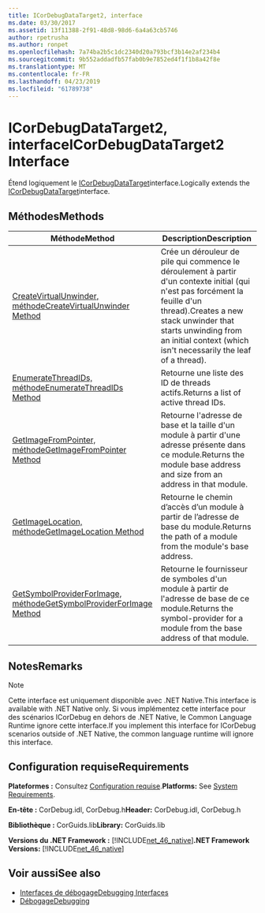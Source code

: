 ```yaml
---
title: ICorDebugDataTarget2, interface
ms.date: 03/30/2017
ms.assetid: 13f11388-2f91-48d8-98d6-6a4a63cb5746
author: rpetrusha
ms.author: ronpet
ms.openlocfilehash: 7a74ba2b5c1dc2340d20a793bcf3b14e2af234b4
ms.sourcegitcommit: 9b552addadfb57fab0b9e7852ed4f1f1b8a42f8e
ms.translationtype: MT
ms.contentlocale: fr-FR
ms.lasthandoff: 04/23/2019
ms.locfileid: "61789738"
---
```

# <a name="icordebugdatatarget2-interface"></a><span data-ttu-id="1a9d5-102">ICorDebugDataTarget2, interface</span><span class="sxs-lookup"><span data-stu-id="1a9d5-102">ICorDebugDataTarget2 Interface</span></span>
<span data-ttu-id="1a9d5-103">Étend logiquement le [ICorDebugDataTarget](../../../../docs/framework/unmanaged-api/debugging/icordebugdatatarget-interface.md)interface.</span><span class="sxs-lookup"><span data-stu-id="1a9d5-103">Logically extends the [ICorDebugDataTarget](../../../../docs/framework/unmanaged-api/debugging/icordebugdatatarget-interface.md)interface.</span></span>  
  
## <a name="methods"></a><span data-ttu-id="1a9d5-104">Méthodes</span><span class="sxs-lookup"><span data-stu-id="1a9d5-104">Methods</span></span>  
  
|<span data-ttu-id="1a9d5-105">Méthode</span><span class="sxs-lookup"><span data-stu-id="1a9d5-105">Method</span></span>|<span data-ttu-id="1a9d5-106">Description</span><span class="sxs-lookup"><span data-stu-id="1a9d5-106">Description</span></span>|  
|------------|-----------------|  
|[<span data-ttu-id="1a9d5-107">CreateVirtualUnwinder, méthode</span><span class="sxs-lookup"><span data-stu-id="1a9d5-107">CreateVirtualUnwinder Method</span></span>](../../../../docs/framework/unmanaged-api/debugging/icordebugdatatarget2-createvirtualunwinder-method.md)|<span data-ttu-id="1a9d5-108">Crée un dérouleur de pile qui commence le déroulement à partir d'un contexte initial (qui n'est pas forcément la feuille d'un thread).</span><span class="sxs-lookup"><span data-stu-id="1a9d5-108">Creates a new stack unwinder that starts unwinding from an initial context (which isn't necessarily the leaf of a thread).</span></span>|  
|[<span data-ttu-id="1a9d5-109">EnumerateThreadIDs, méthode</span><span class="sxs-lookup"><span data-stu-id="1a9d5-109">EnumerateThreadIDs Method</span></span>](../../../../docs/framework/unmanaged-api/debugging/icordebugdatatarget2-enumeratethreadids-method.md)|<span data-ttu-id="1a9d5-110">Retourne une liste des ID de threads actifs.</span><span class="sxs-lookup"><span data-stu-id="1a9d5-110">Returns a list of active thread IDs.</span></span>|  
|[<span data-ttu-id="1a9d5-111">GetImageFromPointer, méthode</span><span class="sxs-lookup"><span data-stu-id="1a9d5-111">GetImageFromPointer Method</span></span>](../../../../docs/framework/unmanaged-api/debugging/icordebugdatatarget2-getimagefrompointer-method.md)|<span data-ttu-id="1a9d5-112">Retourne l'adresse de base et la taille d'un module à partir d'une adresse présente dans ce module.</span><span class="sxs-lookup"><span data-stu-id="1a9d5-112">Returns the module base address and size from an address in that module.</span></span>|  
|[<span data-ttu-id="1a9d5-113">GetImageLocation, méthode</span><span class="sxs-lookup"><span data-stu-id="1a9d5-113">GetImageLocation Method</span></span>](../../../../docs/framework/unmanaged-api/debugging/icordebugdatatarget2-getimagelocation-method.md)|<span data-ttu-id="1a9d5-114">Retourne le chemin d’accès d’un module à partir de l’adresse de base du module.</span><span class="sxs-lookup"><span data-stu-id="1a9d5-114">Returns the path of a module from the module's base address.</span></span>|  
|[<span data-ttu-id="1a9d5-115">GetSymbolProviderForImage, méthode</span><span class="sxs-lookup"><span data-stu-id="1a9d5-115">GetSymbolProviderForImage Method</span></span>](../../../../docs/framework/unmanaged-api/debugging/icordebugdatatarget2-getsymbolproviderforimage-method.md)|<span data-ttu-id="1a9d5-116">Retourne le fournisseur de symboles d'un module à partir de l'adresse de base de ce module.</span><span class="sxs-lookup"><span data-stu-id="1a9d5-116">Returns the symbol-provider for a module from the base address of that module.</span></span>|  
  
## <a name="remarks"></a><span data-ttu-id="1a9d5-117">Notes</span><span class="sxs-lookup"><span data-stu-id="1a9d5-117">Remarks</span></span>  
  
> [!NOTE]
>  <span data-ttu-id="1a9d5-118">Cette interface est uniquement disponible avec .NET Native.</span><span class="sxs-lookup"><span data-stu-id="1a9d5-118">This interface is available with .NET Native only.</span></span> <span data-ttu-id="1a9d5-119">Si vous implémentez cette interface pour des scénarios ICorDebug en dehors de .NET Native, le Common Language Runtime ignore cette interface.</span><span class="sxs-lookup"><span data-stu-id="1a9d5-119">If you implement this interface for ICorDebug scenarios outside of .NET Native, the common language runtime will ignore this interface.</span></span>  
  
## <a name="requirements"></a><span data-ttu-id="1a9d5-120">Configuration requise</span><span class="sxs-lookup"><span data-stu-id="1a9d5-120">Requirements</span></span>  
 <span data-ttu-id="1a9d5-121">**Plateformes :** Consultez [Configuration requise](../../../../docs/framework/get-started/system-requirements.md).</span><span class="sxs-lookup"><span data-stu-id="1a9d5-121">**Platforms:** See [System Requirements](../../../../docs/framework/get-started/system-requirements.md).</span></span>  
  
 <span data-ttu-id="1a9d5-122">**En-tête :** CorDebug.idl, CorDebug.h</span><span class="sxs-lookup"><span data-stu-id="1a9d5-122">**Header:** CorDebug.idl, CorDebug.h</span></span>  
  
 <span data-ttu-id="1a9d5-123">**Bibliothèque :** CorGuids.lib</span><span class="sxs-lookup"><span data-stu-id="1a9d5-123">**Library:** CorGuids.lib</span></span>  
  
 <span data-ttu-id="1a9d5-124">**Versions du .NET Framework :** [!INCLUDE[net_46_native](../../../../includes/net-46-native-md.md)]</span><span class="sxs-lookup"><span data-stu-id="1a9d5-124">**.NET Framework Versions:** [!INCLUDE[net_46_native](../../../../includes/net-46-native-md.md)]</span></span>  
  
## <a name="see-also"></a><span data-ttu-id="1a9d5-125">Voir aussi</span><span class="sxs-lookup"><span data-stu-id="1a9d5-125">See also</span></span>

- [<span data-ttu-id="1a9d5-126">Interfaces de débogage</span><span class="sxs-lookup"><span data-stu-id="1a9d5-126">Debugging Interfaces</span></span>](../../../../docs/framework/unmanaged-api/debugging/debugging-interfaces.md)
- [<span data-ttu-id="1a9d5-127">Débogage</span><span class="sxs-lookup"><span data-stu-id="1a9d5-127">Debugging</span></span>](../../../../docs/framework/unmanaged-api/debugging/index.md)
